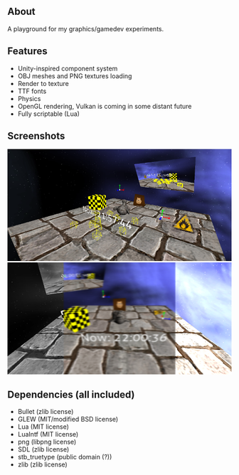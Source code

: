 ## About
A playground for my graphics/gamedev experiments.

## Features
* Unity-inspired component system
* OBJ meshes and PNG textures loading
* Render to texture
* TTF fonts
* Physics
* OpenGL rendering, Vulkan is coming in some distant future
* Fully scriptable (Lua)

## Screenshots

![1](/screenshots/screenshot7.png?raw=true)
![1](/screenshots/screenshot8.png?raw=true)

## Dependencies (all included)
* Bullet (zlib license)
* GLEW (MIT/modified BSD license)
* Lua (MIT license)
* LuaIntf (MIT license)
* png (libpng license)
* SDL (zlib license)
* stb_truetype (public domain (?))
* zlib (zlib license)
